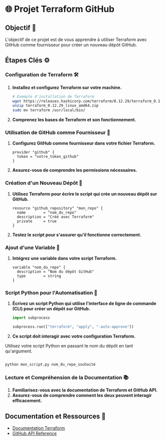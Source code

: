 # 🌐 Projet Terraform GitHub

## Objectif 🎯

L'objectif de ce projet est de vous apprendre à utiliser Terraform avec GitHub comme fournisseur pour créer un nouveau dépôt GitHub.

## Étapes Clés ⚙️

### Configuration de Terraform 🛠️

1. **Installez et configurez Terraform sur votre machine.**
    ```bash
    # Exemple d'installation de Terraform
    wget https://releases.hashicorp.com/terraform/0.12.29/terraform_0.12.29_linux_amd64.zip
    unzip terraform_0.12.29_linux_amd64.zip
    sudo mv terraform /usr/local/bin/
    ```

2. **Comprenez les bases de Terraform et son fonctionnement.**

### Utilisation de GitHub comme Fournisseur 🤝

1. **Configurez GitHub comme fournisseur dans votre fichier Terraform.**
    ```hcl
    provider "github" {
      token = "votre_token_github"
    }
    ```

2. **Assurez-vous de comprendre les permissions nécessaires.**

### Création d'un Nouveau Dépôt 📁

1. **Utilisez Terraform pour écrire le script qui crée un nouveau dépôt sur GitHub.**
    ```hcl
    resource "github_repository" "mon_repo" {
      name        = "nom_du_repo"
      description = "Créé avec Terraform"
      private     = true
    }
    ```

2. **Testez le script pour s'assurer qu'il fonctionne correctement.**

### Ajout d'une Variable 🔄

1. **Intégrez une variable dans votre script Terraform.**
    ```hcl
    variable "nom_du_repo" {
      description = "Nom du dépôt GitHub"
      type        = string
    }
    ```

### Script Python pour l'Automatisation 🐍

1. **Écrivez un script Python qui utilise l'interface de ligne de commande (CLI) pour créer un dépôt sur GitHub.**
    ```python
    import subprocess

    subprocess.run(["terraform", "apply", "-auto-approve"])
    ```

2. **Ce script doit interagir avec votre configuration Terraform.**

Utilisez votre script Python en passant le nom du dépôt en tant qu'argument.
 ```bash

python mon_script.py nom_du_repo_souhaité
 ```

### Lecture et Compréhension de la Documentation 📚

1. **Familiarisez-vous avec la documentation de Terraform et GitHub API.**
2. **Assurez-vous de comprendre comment les deux peuvent interagir efficacement.**

## Documentation et Ressources 📖

- [Documentation Terraform](https://www.terraform.io/docs)
- [GitHub API Reference](https://developer.github.com/v3/)
